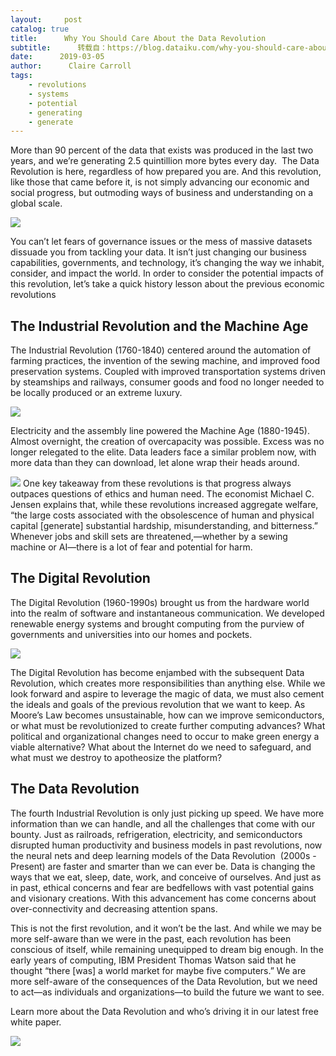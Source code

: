 ```yaml
---
layout:     post
catalog: true
title:      Why You Should Care About the Data Revolution
subtitle:      转载自：https://blog.dataiku.com/why-you-should-care-about-the-data-revolution
date:      2019-03-05
author:      Claire Carroll
tags:
    - revolutions
    - systems
    - potential
    - generating
    - generate
---
```


More than 90 percent of the data that exists was produced in the last two years, and we’re generating 2.5 quintillion more bytes every day.  The Data Revolution is here, regardless of how prepared you are. And this revolution, like those that came before it, is not simply advancing our economic and social progress, but outmoding ways of business and understanding on a global scale.

![](https://blog.dataiku.com/hs-fs/hubfs/fredy-jacob-764477-unsplash-1.jpg?width=4500&name=fredy-jacob-764477-unsplash-1.jpg)


You can’t let fears of governance issues or the mess of massive datasets dissuade you from tackling your data. It isn’t just changing our business capabilities, governments, and technology, it’s changing the way we inhabit, consider, and impact the world. In order to consider the potential impacts of this revolution, let’s take a quick history lesson about the previous economic revolutions

## The Industrial Revolution and the Machine Age

The Industrial Revolution (1760-1840) centered around the automation of farming practices, the invention of the sewing machine, and improved food preservation systems. Coupled with improved transportation systems driven by steamships and railways, consumer goods and food no longer needed to be locally produced or an extreme luxury.

![](https://blog.dataiku.com/hs-fs/hubfs/revolution%20gif.gif?width=480&name=revolution%20gif.gif)


Electricity and the assembly line powered the Machine Age (1880-1945). Almost overnight, the creation of overcapacity was possible. Excess was no longer relegated to the elite. Data leaders face a similar problem now, with more data than they can download, let alone wrap their heads around.

![](https://blog.dataiku.com/hs-fs/hubfs/bulb.jpg?width=300&name=bulb.jpg)
One key takeaway from these revolutions is that progress always outpaces questions of ethics and human need. The economist Michael C. Jensen explains that, while these revolutions increased aggregate welfare, “the large costs associated with the obsolescence of human and physical capital [generate] substantial hardship, misunderstanding, and bitterness.” Whenever jobs and skill sets are threatened,—whether by a sewing machine or AI—there is a lot of fear and potential for harm.

## The Digital Revolution

The Digital Revolution (1960-1990s) brought us from the hardware world into the realm of software and instantaneous communication. We developed renewable energy systems and brought computing from the purview of governments and universities into our homes and pockets.

![](https://blog.dataiku.com/hs-fs/hubfs/circuit.jpg?width=330&name=circuit.jpg)


The Digital Revolution has become enjambed with the subsequent Data Revolution, which creates more responsibilities than anything else. While we look forward and aspire to leverage the magic of data, we must also cement the ideals and goals of the previous revolution that we want to keep. As Moore’s Law becomes unsustainable, how can we improve semiconductors, or what must be revolutionized to create further computing advances? What political and organizational changes need to occur to make green energy a viable alternative? What about the Internet do we need to safeguard, and what must we destroy to apotheosize the platform?

## The Data Revolution 

The fourth Industrial Revolution is only just picking up speed. We have more information than we can handle, and all the challenges that come with our bounty. Just as railroads, refrigeration, electricity, and semiconductors disrupted human productivity and business models in past revolutions, now the neural nets and deep learning models of the Data Revolution  (2000s - Present) are faster and smarter than we can ever be. Data is changing the ways that we eat, sleep, date, work, and conceive of ourselves. And just as in past, ethical concerns and fear are bedfellows with vast potential gains and visionary creations. With this advancement has come concerns about over-connectivity and decreasing attention spans.

This is not the first revolution, and it won’t be the last. And while we may be more self-aware than we were in the past, each revolution has been conscious of itself, while remaining unequipped to dream big enough. In the early years of computing, IBM President Thomas Watson said that he thought “there [was] a world market for maybe five computers.” We are more self-aware of the consequences of the Data Revolution, but we need to act—as individuals and organizations—to build the future we want to see.

Learn more about the Data Revolution and who’s driving it in our latest free white paper.

![](https://blog.dataiku.com/hs/cta/cta/default/2123903/4d04a3cd-bc1f-4c87-913f-9681abf00be1.png)

